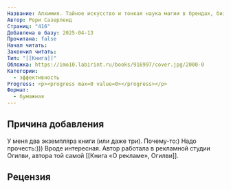 ```yaml
---
Название: Алхимия. Тайное искусство и тонкая наука магии в брендах, бизнесе и жизни
Автор: Рори Сазерленд
Страниц: "416"
Добавлена в базу: 2025-04-13
Прочитана: false
Начал читать: 
Закончил читать: 
Тип: "[[Книга]]"
Обложка: https://imo10.labirint.ru/books/916997/cover.jpg/2000-0
Категории:
  - эффективность
Progress: <p><progress max=0 value=0></progress></p>
Формат:
  - бумажная
---
```

## Причина добавления

У меня два экземпляра книги (или даже три). Почему-то:) Надо прочесть:))) Вроде интересная. Автор работала в рекламной студии Огилви, автора той самой [[Книга «О рекламе», Огилви]].

## Рецензия
